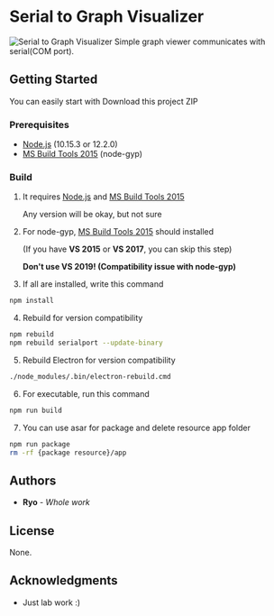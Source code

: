 # Serial to Graph Visualizer
![Serial to Graph Visualizer](https://user-images.githubusercontent.com/9062624/57948142-d2400680-791b-11e9-8df4-8e82e2c6bfda.png)
Simple graph viewer communicates with serial(COM port).

## Getting Started

You can easily start with Download this project ZIP

### Prerequisites

* [Node.js](https://nodejs.org/) (10.15.3 or 12.2.0)
* [MS Build Tools 2015](https://www.microsoft.com/en-US/download/details.aspx?id=48159) (node-gyp)

### Build
1. It requires [Node.js](https://nodejs.org/) and [MS Build Tools 2015](https://www.microsoft.com/en-US/download/details.aspx?id=48159)

   Any version will be okay, but not sure

2. For node-gyp, [MS Build Tools 2015](https://www.microsoft.com/en-US/download/details.aspx?id=48159) should installed

   (If you have **VS 2015** or **VS 2017**, you can skip this step)

   **Don't use VS 2019! (Compatibility issue with node-gyp)**

3. If all are installed, write this command
```bash
npm install
```

4. Rebuild for version compatibility
```bash
npm rebuild
npm rebuild serialport --update-binary
```

5. Rebuild Electron for version compatibility
```bash
./node_modules/.bin/electron-rebuild.cmd
```

6. For executable, run this command
```bash
npm run build
```

7. You can use asar for package and delete resource app folder
```bash
npm run package
rm -rf {package resource}/app
```

## Authors

* **Ryo** - *Whole work*

## License

None.

## Acknowledgments

* Just lab work :)
